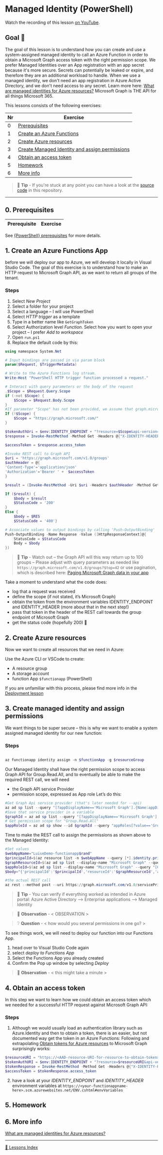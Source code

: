 # Managed Identity (PowerShell)

Watch the recording of this lesson [on YouTube]().

## Goal 🎯

The goal of this lesson is to understand how you can create and use a system-assigned managed identity to call an Azure Function in order to obtain a Microsoft Graph access token with the right permission scope. We prefer Managed Identities over an App registration with an app secret because it's more secure. Secrets can potentially be leaked or expire, and therefore they are an additional workload to handle. When we use a managed identity, we don't need an app registration in Azure Active Directory, and we don't need access to any secret. Learn more here: [What are managed identities for Azure resources?](https://docs.microsoft.com/azure/active-directory/managed-identities-azure-resources/overview) Microsoft Graph is THE API for all things Microsoft 365.

This lessons consists of the following exercises:

|Nr|Exercise
|-|-
|0|[Prerequisites](#0-prerequisites)
|1|[Create an Azure Functions](#1-create-an-azure-functions-app)
|2|[Create Azure resources](#2-create-azure-resources)
|3|[Create Managed Identity and assign permissions](#3-create-managed-identity-and-assign-permissions)
|4|[Obtain an access token](#4-obtain-an-access-token)
|5|[Homework](#5-homework)
|6|[More info](#6-more-info)

> 📝 **Tip** - If you're stuck at any point you can have a look at the [source code](../../src/{language}/{topic}) in this repository.

---

## 0. Prerequisites

| Prerequisite | Exercise
| - | -

See [{PowerShell} prerequisites](../prerequisites/prerequisites-{powershell}.md) for more details.

## 1. Create an Azure Functions App

before we will deploy our app to Azure, we will develop it locally in Visual Studio Code. The goal of this exercise is to understand how to  make an HTTP request to Microsoft Graph API, as we want to return all groups of the tenant.

### Steps

1. Select _New Project_
2. Select a folder for your project
3. Select a language – I will use PowerShell
4. Select _HTTP trigger_ as a template
5. Type in a better name like `GetGraphToken`
6. Select Authorization level _Function_. Select how you want to open your project – I prefer _Add to workspace_
7. Open `run.ps1`
8. Replace the default code by this:

```powershell
using namespace System.Net

# Input bindings are passed in via param block
param($Request, $TriggerMetadata)

# Write to the Azure Functions log stream.
Write-Host "PowerShell HTTP trigger function processed a request."

# Interact with query parameters or the body of the request
.$Scope = $Request.Query.Scope
if (-not $Scope) {
    $Scope = $Request.Body.Scope
}
#If parameter "Scope" has not been provided, we assume that graph.microsoft.com is the target resource
If (!$Scope) {
    $Scope = "https://graph.microsoft.com/"
}

$tokenAuthUri = $env:IDENTITY_ENDPOINT + "?resource=$Scope&api-version=2019-08-01"
$response = Invoke-RestMethod -Method Get -Headers @{"X-IDENTITY-HEADER"="$env:IDENTITY_HEADER"} -Uri $tokenAuthUri -UseBasicParsing

$accessToken = $response.access_token

#Invoke REST call to Graph API
$uri = 'https://graph.microsoft.com/v1.0/groups'
$authHeader = @{    
'Content-Type'='application/json'
'Authorization'='Bearer ' +  $accessToken
}

$result = (Invoke-RestMethod -Uri $uri -Headers $authHeader -Method Get -ResponseHeadersVariable RES).value

If ($result) {
    $body = $result
    $StatusCode = '200'
}
Else {
    $body = $RES
    $StatusCode = '400'}

# Associate values to output bindings by calling 'Push-OutputBinding'
Push-OutputBinding -Name Response -Value ([HttpResponseContext]@{
    StatusCode = $StatusCode
    Body = $body
})
```

> 📝 **Tip** - Watch out – the Graph API will this way return up to 100 groups – Please adjust with query parameters as needed like `https://graph.microsoft.com/v1.0/groups?$top=42` or use pagination, which is described here: [Paging Microsoft Graph data in your app](https://docs.microsoft.com/graph/paging)

Take a moment to understand what the code does:

* log that a request was received
* define the scope (if not stated, it’s Microsoft Graph)
* obtain the token from the environment variables IDENTITY_ENDPOINT and IDENTITY_HEADER (more about that in the next step!)
* pass that token in the header of the REST call towards the group endpoint of Microsoft Graph
* get the status code (hopefully 200) 🤞

## 2. Create Azure resources

Now we want to create all resources that we need in Azure:

Use the Azure CLI or VSCode to create:

* A resource group
* A storage account
* function App `$functionapp` (PowerShell)

If you are unfamiliar with this process, please find more info in the [Deployment lesson](https://github.com/marcduiker/azure-functions-university/blob/main/lessons/deployment/deployment-lesson.md)

## 3. Create managed identity and assign permissions

We want things to be super secure – this is why we want to enable a system assigned managed identity for our new function:

### Steps

```powershell

az functionapp identity assign -n $functionApp -g $resourceGroup
```

Our Managed Identity shall have the right permission scope to access Graph API for Group.Read.All, and to eventually be able to make the required REST call, we will need

* the Graph API service Provider
* permission scope, expressed as App role
Let’s do this:

```powershell
#Get Graph Api service provider (that's later needed for --api) 
az ad sp list --query "[?appDisplayName=='Microsoft Graph'].{Name:appDisplayName, Id:appId}" --output table --all
#Save that service provider in a variable
$graphId = az ad sp list --query "[?appDisplayName=='Microsoft Graph'].appId | [0]" --all 
# Get permission scope for "Group.Read.All"
$appRoleId = az ad sp show --id $graphId --query "appRoles[?value=='Group.Read.All'].id | [0]" 
```

Time to make the REST call to assign the permissions as shown above to the Managed Identity:

```powershell
#Set values
$webAppName="LuiseDemo-functionapp$rand"
$principalId=$(az resource list -n $webAppName --query [*].identity.principalId --out tsv)
$graphResourceId=$(az ad sp list --display-name "Microsoft Graph" --query [0].objectId --out tsv)
$appRoleId=$(az ad sp list --display-name "Microsoft Graph" --query "[0].appRoles[?value=='Group.Read.All' && contains(allowedMemberTypes, 'Application')].id" --out tsv)
$body="{'principalId':'$principalId','resourceId':'$graphResourceId','appRoleId':'$appRoleId'}"

#the actual REST call 
az rest --method post --uri https://graph.microsoft.com/v1.0/servicePrincipals/$principalId/appRoleAssignments --body $body --headers Content-Type=application/json
```

> 📝 **Tip** - You can verify if everything worked as intended in Azure portal: Azure Active Directory --> Enterprise applications --> Managed Identity

> 🔎 **Observation** - < OBSERVATION >

> ❔ **Question** - < how would you several permissions in one go? >

To see things work, we will need to deploy our function into our Functions App.

1. head over to Visual Studio Code again
2. select _deploy to Functions App_
3. Select the Functions App you already created
4. Confirm the Pop up window by selecting _Deploy_

> 🔎 **Observation** - < this might take a minute >

<!-- check with Marc if I need to explain how to test in Azure portal -->

## 4. Obtain an access token

In this step we want to learn how we could obtain an access token which we needed for a successful HTTP request against Microsoft Graph API:

### Steps

1. Although we would usually load an authentication library such as Azure.Identity and then  to obtain a token, there is an easier, but not documented way get the token in an Azure  Functions: Following and extrapolating [Obtain tokens for Azure resources](https://docs.microsoft.com/azure/app-service/overview-managed-identity?tabs=powershell#obtain-tokens-for-azure-resources) to Microsoft Graph surprisingly works:

```powershell
$resourceURI = "https://<AAD-resource-URI-for-resource-to-obtain-token>"
$tokenAuthURI = $env:IDENTITY_ENDPOINT + "?resource=$resourceURI&api-version=2019-08-01"
$tokenResponse = Invoke-RestMethod -Method Get -Headers @{"X-IDENTITY-HEADER"="$env:IDENTITY_HEADER"} -Uri $tokenAuthURI
$accessToken = $tokenResponse.access_token
```

2. have a look at your _IDENTITY_ENDPOINT_ and _IDENTITY_HEADER_ environment variables at `https://<your-functionappname-here>.scm.azurewebsites.net/ENV.cshtml#envVariables`

## 5. Homework

<!-- check with Marc what would be appropriate homework -->

## 6. More info

[What are managed identities for Azure resources?](https://docs.microsoft.com/azure/active-directory/managed-identities-azure-resources/overview)

---
[🔼 Lessons Index](../../README.md)
